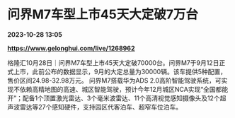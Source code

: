 # 问界M7车型上市45天大定破7万台

**2023-10-28 13:05**

**https://www.gelonghui.com/live/1268962**

格隆汇10月28日｜问界M7车型上市45天大定破70000台。问界M7于9月12日正式上市，此前公布的数据显示，9月的大定总量为30000辆。该车提供5种配置，售价区间24.98-32.98万元。 问界M7搭载华为ADS 2.0高阶智能驾驶系统，可实现不依赖高精地图的高速、城区智能驾驶，预计今年12月城区NCA实现“全国都能开”；配备1个顶置激光雷达、3个毫米波雷达、11个高清视觉感知摄像头及12个超声波雷达等27个感知硬件，支持园区代客泊车、超窄车位泊车。